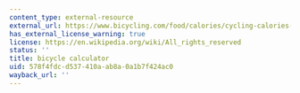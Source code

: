```yaml
---
content_type: external-resource
external_url: https://www.bicycling.com/food/calories/cycling-calories-burned-calculator
has_external_license_warning: true
license: https://en.wikipedia.org/wiki/All_rights_reserved
status: ''
title: bicycle calculator
uid: 578f4fdc-d537-410a-ab8a-0a1b7f424ac0
wayback_url: ''
---
```

